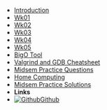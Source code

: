 - [Introduction](_introduction)
- [Wk01](Wk01)
- [Wk02](Wk02)
- [Wk03](Wk03)
- [Wk04](Wk04)
- [Wk05](Wk05)
- [BigO Tool](BigOh)
- [Valgrind and GDB Cheatsheet](gdb_valgrind)
- [Midsem Practice Questions](midsem_questions)
- [Home Computing](home_computing)
- [Midsem Practice Solutions](https://github.com/BraedonWooding/Comp2521-19T3/tree/master/PracticeAnswers)
- **Links**
- [![Github](https://icongram.jgog.in/simple/github.svg?color=808080&size=16)Github](https://github.com/BraedonWooding/Comp2521-19T3)
